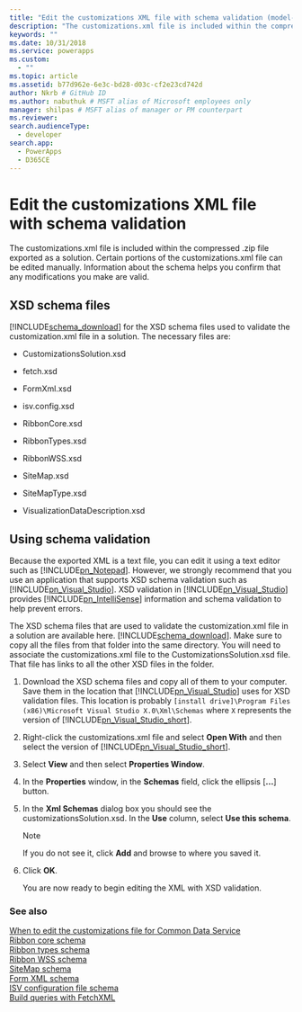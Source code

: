 ```yaml
---
title: "Edit the customizations XML file with schema validation (model-driven apps) | Microsoft Docs" # Intent and product brand in a unique string of 43-59 chars including spaces"
description: "The customizations.xml file is included within the compressed .zip file exported as a solution. Certain portions of the customizations.xml file can be edited manually. Information about the schema helps you confirm that any modifications you make are valid." # 115-145 characters including spaces. This abstract displays in the search result."
keywords: ""
ms.date: 10/31/2018
ms.service: powerapps
ms.custom:
  - ""
ms.topic: article
ms.assetid: b77d962e-6e3c-bd28-d03c-cf2e23cd742d
author: Nkrb # GitHub ID
ms.author: nabuthuk # MSFT alias of Microsoft employees only
manager: shilpas # MSFT alias of manager or PM counterpart
ms.reviewer: 
search.audienceType: 
  - developer
search.app: 
  - PowerApps
  - D365CE
---
```


# Edit the customizations XML file with schema validation

<!-- https://docs.microsoft.com/dynamics365/customer-engagement/developer/customize-dev/edit-customizations-xml-file-schema-validation -->

The customizations.xml file is included within the compressed .zip file exported as a solution. Certain portions of the customizations.xml file can be edited manually. Information about the schema helps you confirm that any modifications you make are valid.  
  
## XSD schema files  
 [!INCLUDE[schema_download](../../includes/schema-download.md)] for the XSD schema files used to validate the customization.xml file in a solution. The necessary files are:  
  
- CustomizationsSolution.xsd  
  
- fetch.xsd  
  
- FormXml.xsd  
  
- isv.config.xsd  
  
- RibbonCore.xsd  
  
- RibbonTypes.xsd  
  
- RibbonWSS.xsd  
  
- SiteMap.xsd  
  
- SiteMapType.xsd  
  
- VisualizationDataDescription.xsd  
  
  
<a name="BKMK_UseSchemaValidation"></a>

## Using schema validation  
 Because the exported XML is a text file, you can edit it using a text editor such as [!INCLUDE[pn_Notepad](../../includes/pn-notepad.md)]. However, we strongly recommend that you use an application that supports XSD schema validation such as [!INCLUDE[pn_Visual_Studio](../../includes/pn-visual-studio.md)]. XSD validation in [!INCLUDE[pn_Visual_Studio](../../includes/pn-visual-studio.md)] <!-- TODO - need to fix this link. The page is not available (or [Visual Studio Express 2012 for Web](https://www.microsoft.com/visualstudio/eng/products/visual-studio-express-for-web))--> provides [!INCLUDE[pn_IntelliSense](../../includes/pn-intellisense.md)] information and schema validation to help prevent errors.  
  
 The XSD schema files that are used to validate the customization.xml file in a solution are available here. [!INCLUDE[schema_download](../../includes/schema-download.md)]. Make sure to copy all the files from that folder into the same directory. You will need to associate the customizations.xml file to the CustomizationsSolution.xsd file. That file has links to all the other XSD files in the folder.  
  
1. Download the XSD schema files and copy all of them to your computer. Save them in the location that [!INCLUDE[pn_Visual_Studio](../../includes/pn-visual-studio.md)] uses for XSD validation files. This location is probably `[install drive]\Program Files (x86)\Microsoft Visual Studio X.0\Xml\Schemas` where `X` represents the version of [!INCLUDE[pn_Visual_Studio_short](../../includes/pn-visual-studio-short.md)].  
  
2. Right-click the customizations.xml file and select **Open With** and then select the version of [!INCLUDE[pn_Visual_Studio_short](../../includes/pn-visual-studio-short.md)].  
  
3. Select **View** and then select **Properties Window**.  
  
4. In the **Properties** window, in the **Schemas** field, click the ellipsis [**...**] button.  
  
5. In the **Xml Schemas** dialog box you should see the customizationsSolution.xsd. In the **Use** column, select **Use this schema**.  
  
   > [!NOTE]
   >  If you do not see it, click **Add** and browse to where you saved it.  
  
6. Click **OK**.  
  
   You are now ready to begin editing the XML with XSD validation.  
  
### See also

[When to edit the customizations file for Common Data Service](when-edit-customization-file.md)<br/> 
[Ribbon core schema](ribbon-core-schema.md)<br/>
[Ribbon types schema](ribbon-types-schema.md)<br/>
[Ribbon WSS schema](ribbon-wss-schema.md)<br/>
[SiteMap schema](/dynamics365/customer-engagement/developer/customize-dev/sitemap-schema)<br/>   <!-- TODO need to fix link relevant to the topic in powerapps repo-->
[Form XML schema](form-xml-schema.md)     
[ISV configuration file schema](/dynamics365/customer-engagement/developer/customize-dev/isv-configuration-file-schema)<br/>   <!-- TODO need to fix link relevant to the topic in powerapps repo-->
[Build queries with FetchXML](/dynamics365/customer-engagement/developer/org-service/build-queries-fetchxml) <!-- TODO need to fix link relevant to the topic in powerapps repo-->
